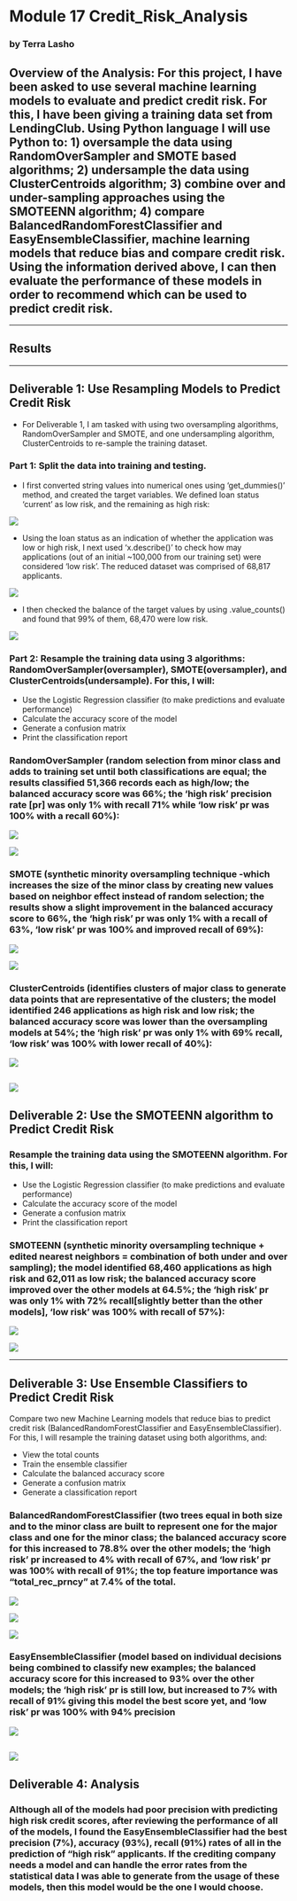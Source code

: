 # Module 17 Credit_Risk_Analysis
### by Terra Lasho 
## Overview of the Analysis: For this project, I have been asked to use several machine learning models to evaluate and predict credit risk.  For this, I have been giving a training data set from LendingClub. Using Python language I will use Python to: 1) oversample the data using RandomOverSampler and SMOTE based algorithms; 2) undersample the data using ClusterCentroids algorithm; 3) combine over and under-sampling approaches using the SMOTEENN algorithm; 4) compare BalancedRandomForestClassifier and EasyEnsembleClassifier, machine learning models that reduce bias and compare credit risk.  Using the information derived above, I can then evaluate the performance of these models in order to recommend which can be used to predict credit risk. 
-----------------------------------------------------------------------------------------------------------------------------------
## Results
------------------------------------------------------------------------------------------------------------------------------------
## Deliverable 1: Use Resampling Models to Predict Credit Risk
-	For Deliverable 1, I am tasked with using two oversampling algorithms, RandomOverSampler and SMOTE, and one undersampling algorithm, ClusterCentroids to re-sample the training dataset.
### Part 1: Split the data into training and testing. 
-	I first converted string values into numerical ones using ‘get_dummies()’ method, and created the target variables.  We defined loan status ‘current’ as low risk, and the remaining as high risk:

![](https://github.com/Beetleee/Credit_Risk_Analysis/blob/main/Resources/Plot1.png)

-	Using the loan status as an indication of whether the application was low or high risk, I next used ‘x.describe()’ to check how may applications (out of an initial ~100,000 from our training set) were considered ‘low risk’. The reduced dataset was comprised of 68,817 applicants.

![](https://github.com/Beetleee/Credit_Risk_Analysis/blob/main/Resources/Plot2.png)

-	I then checked the balance of the target values by using .value_counts() and found that 99% of them, 68,470 were low risk.

![](https://github.com/Beetleee/Credit_Risk_Analysis/blob/main/Resources/Plot3.png)

### Part 2: Resample the training data using 3 algorithms: RandomOverSampler(oversampler), SMOTE(oversampler), and ClusterCentroids(undersample).  For this, I will:
-	Use the Logistic Regression classifier (to make predictions and evaluate performance)
-	 Calculate the accuracy score of the model
-	Generate a confusion matrix
-	Print the classification report
### RandomOverSampler (random selection from minor class and adds to training set until both classifications are equal; the results classified 51,366 records each as high/low; the balanced accuracy score was 66%; the ‘high risk’ precision rate [pr] was only 1% with recall 71% while ‘low risk’ pr was 100% with a  recall 60%):

![](https://github.com/Beetleee/Credit_Risk_Analysis/blob/main/Resources/Plot4.png)

![](https://github.com/Beetleee/Credit_Risk_Analysis/blob/main/Resources/Plot5.png)

### SMOTE (synthetic minority oversampling technique -which increases the size of the minor class by creating new values based on neighbor effect instead of random selection; the results show a slight improvement in the balanced accuracy score to 66%, the ‘high risk’ pr was only 1% with a recall of 63%, ‘low risk’ pr was 100% and improved recall of 69%):

![](https://github.com/Beetleee/Credit_Risk_Analysis/blob/main/Resources/Plot6.png)

![](https://github.com/Beetleee/Credit_Risk_Analysis/blob/main/Resources/Plot7.png)

### ClusterCentroids (identifies clusters of major class to generate data points that are representative of the clusters; the model identified 246 applications as high risk and low risk; the balanced accuracy score was lower than the oversampling models at 54%; the ‘high risk’ pr was only 1% with 69% recall, ‘low risk’ was 100% with lower recall of 40%):

![](https://github.com/Beetleee/Credit_Risk_Analysis/blob/main/Resources/Plot8.png)

![](https://github.com/Beetleee/Credit_Risk_Analysis/blob/main/Resources/Plot9.png)
-------------------------------------------------------------------------------------------------------------------------------
## Deliverable 2: Use the SMOTEENN algorithm to Predict Credit Risk
### Resample the training data using the SMOTEENN algorithm. For this, I will:
-	Use the Logistic Regression classifier (to make predictions and evaluate performance)
-	 Calculate the accuracy score of the model
-	Generate a confusion matrix
-	Print the classification report
### SMOTEENN (synthetic minority oversampling technique + edited nearest neighbors = combination of both under and over sampling); the model identified 68,460 applications as high risk and 62,011 as low risk; the balanced accuracy score improved over the other models at 64.5%; the ‘high risk’ pr was only 1% with 72% recall[slightly better than the other models], ‘low risk’ was 100% with recall of 57%):

![](https://github.com/Beetleee/Credit_Risk_Analysis/blob/main/Resources/Plot10.png)

![](https://github.com/Beetleee/Credit_Risk_Analysis/blob/main/Resources/Plot11.png)

---------------------------------------------------------------------------------------------------------------------------------
## Deliverable 3: Use Ensemble Classifiers to Predict Credit Risk
Compare two new Machine Learning models that reduce bias to predict credit risk (BalancedRandomForestClassifier and EasyEnsembleClassifier).  For this, I will resample the training dataset using both algorithms, and:
-	View the total counts
-	Train the ensemble classifier
-	Calculate the balanced accuracy score
-	Generate a confusion matrix
-	Generate a classification report

### BalancedRandomForestClassifier (two trees equal in both size and to the minor class are built to represent one for the major class and one for the minor class; the balanced accuracy score for this increased to 78.8% over the other models; the ‘high risk’ pr increased to 4% with recall of 67%, and ‘low risk’ pr was 100% with recall of 91%; the top feature importance was “total_rec_prncy” at 7.4% of the total.

![](https://github.com/Beetleee/Credit_Risk_Analysis/blob/main/Resources/Plot12.png)

![](https://github.com/Beetleee/Credit_Risk_Analysis/blob/main/Resources/Plot13.png)

![](https://github.com/Beetleee/Credit_Risk_Analysis/blob/main/Resources/Plot14_5.png)

### EasyEnsembleClassifier (model based on individual decisions being combined to classify new examples;  the balanced accuracy score for this increased to 93% over the other models; the ‘high risk’ pr is still low, but increased to 7% with recall of 91% giving this model the best score yet, and ‘low risk’ pr was 100% with 94% precision
![](https://github.com/Beetleee/Credit_Risk_Analysis/blob/main/Resources/Plot14.png)

![](https://github.com/Beetleee/Credit_Risk_Analysis/blob/main/Resources/Plot15.png)
-----------------------------------------------------------------------------------------------------------------------------------
## Deliverable 4: Analysis

### Although all of the models had poor precision with predicting high risk credit scores, after reviewing the performance of all of the models, I found the EasyEnsembleClassifier had the best precision (7%), accuracy (93%), recall (91%) rates of all in the prediction of “high risk” applicants. If the crediting company needs a model and can handle the error rates from the statistical data I was able to generate from the usage of these models, then this model would be the one I would choose.
